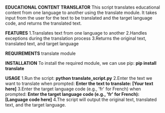 **EDUCATIONAL CONTENT TRANSLATOR**
This script translates educational content from one language to another using the translate module. It takes input from the user for the text to be translated and the target language code, and returns the translated text.

**FEATURES**
1.Translates text from one language to another
2.Handles exceptions during the translation process
3.Returns the original text, translated text, and target language

**REQUIREMENTS**
translate module

**INSTALLATION**
To install the required module, we can use pip:
**pip install translate**

**USAGE**
1.Run the script:
**python translate_script.py**
2.Enter the text we want to translate when prompted:
**Enter the text to translate: [Your text here]**
3.Enter the target language code (e.g., 'fr' for French) when prompted:
**Enter the target language code (e.g., 'fr' for French): [Language code here]**
4.The script will output the original text, translated text, and the target language.
